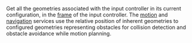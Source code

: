 Get all the geometries associated with the input controller in its current configuration, in the [frame](/operate/reference/services/frame-system/) of the input controller.
The [motion](/operate/reference/services/motion/) and [navigation](/operate/reference/services/navigation/) services use the relative position of inherent geometries to configured geometries representing obstacles for collision detection and obstacle avoidance while motion planning.
